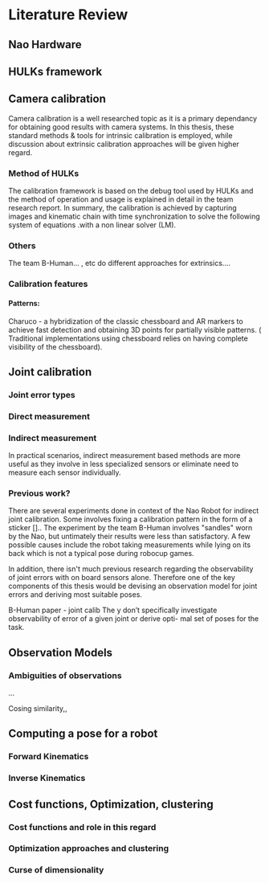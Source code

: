 # Literature Review

## Nao Hardware

## HULKs framework

## Camera calibration

Camera calibration is a well researched topic as it is a primary dependancy for obtaining good results with camera systems. In this thesis, these standard methods & tools for intrinsic calibration is employed, while discussion about extrinsic calibration approaches will be given higher regard.

### Method of HULKs

The calibration framework is based on the debug tool used by HULKs and the method of operation and usage is explained in detail in the team research report. In summary, the calibration is achieved by capturing images and kinematic chain with time synchronization to solve the following system of equations .with a non linear solver (LM).

### Others

The team B-Human... , etc do different approaches for extrinsics....

### Calibration features
#### Patterns:

Charuco - a hybridization of the classic chessboard and AR markers to achieve fast detection and obtaining 3D points for partially visible patterns. ( Traditional implementations using chessboard relies on having complete visibility of the chessboard).

## Joint calibration
### Joint error types
### Direct measurement
### Indirect measurement
In practical scenarios, indirect measurement based methods are more useful as they
involve in less specialized sensors or eliminate need to measure each sensor individually.

### Previous work?
There are several experiments done in context of the Nao Robot for indirect joint calibration. Some involves fixing a calibration pattern in the form of a sticker [].. The experiment by the team B-Human involves "sandles" worn by the Nao, but untimately their results were less than satisfactory. A few possible causes include the robot taking measurements while lying on its back which is not a typical pose during robocup games. 

In addition, there isn't much previous research regarding the observability of joint errors with on board sensors alone. Therefore one of the key components of this thesis would be devising an observation model for joint errors and deriving most suitable poses.

B-Human paper - joint calib
The y don’t specifically investigate observability of error of a given joint or derive opti-
mal set of poses for the task.

## Observation Models
### Ambiguities of observations

...

Cosing similarity,,

## Computing a pose for a robot
### Forward Kinematics
### Inverse Kinematics
## Cost functions, Optimization, clustering
### Cost functions and role in this regard
### Optimization approaches and clustering
### Curse of dimensionality

